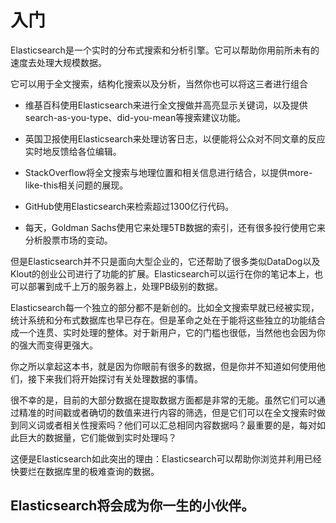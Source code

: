 # 入门

Elasticsearch是一个实时的分布式搜索和分析引擎。它可以帮助你用前所未有的速度去处理大规模数据。

它可以用于全文搜索，结构化搜索以及分析，当然你也可以将这三者进行组合

*   维基百科使用Elasticsearch来进行全文搜做并高亮显示关键词，以及提供search-as-you-type、did-you-mean等搜索建议功能。

*   英国卫报使用Elasticsearch来处理访客日志，以便能将公众对不同文章的反应实时地反馈给各位编辑。

*   StackOverflow将全文搜索与地理位置和相关信息进行结合，以提供more-like-this相关问题的展现。

*   GitHub使用Elasticsearch来检索超过1300亿行代码。

*   每天，Goldman Sachs使用它来处理5TB数据的索引，还有很多投行使用它来分析股票市场的变动。

但是Elasticsearch并不只是面向大型企业的，它还帮助了很多类似DataDog以及Klout的创业公司进行了功能的扩展。Elasticsearch可以运行在你的笔记本上，也可以部署到成千上万的服务器上，处理PB级别的数据。

Elasticsearch每一个独立的部分都不是新创的。比如全文搜索早就已经被实现，统计系统和分布式数据库也早已存在。但是革命之处在于能将这些独立的功能结合成一个连贯、实时处理的整体。对于新用户，它的门槛也很低，当然他也会因为你的强大而变得更强大。

你之所以拿起这本书，就是因为你眼前有很多的数据，但是你并不知道如何使用他们，接下来我们将开始探讨有关处理数据的事情。

很不幸的是，目前的大部分数据在提取数据方面都是非常的无能。虽然它们可以通过精准的时间戳或者确切的数值来进行内容的筛选，但是它们可以在全文搜索时做到同义词或者相关性搜索吗？他们可以汇总相同内容数据吗？最重要的是，每对如此巨大的数据量，它们能做到实时处理吗？

这便是Elasticsearch如此突出的理由：Elasticsearch可以帮助你浏览并利用已经快要烂在数据库里的极难查询的数据。

Elasticsearch将会成为你一生的小伙伴。
--
